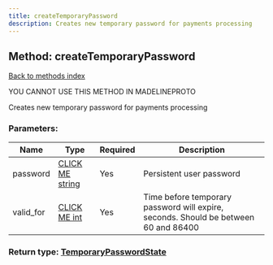 ```yaml
---
title: createTemporaryPassword
description: Creates new temporary password for payments processing
---
```

## Method: createTemporaryPassword  
[Back to methods index](index.md)


YOU CANNOT USE THIS METHOD IN MADELINEPROTO


Creates new temporary password for payments processing

### Parameters:

| Name     |    Type       | Required | Description |
|----------|---------------|----------|-------------|
|password|[CLICK ME string](../types/string.md) | Yes|Persistent user password|
|valid\_for|[CLICK ME int](../types/int.md) | Yes|Time before temporary password will expire, seconds. Should be between 60 and 86400|


### Return type: [TemporaryPasswordState](../types/TemporaryPasswordState.md)

